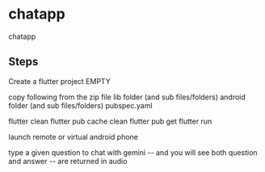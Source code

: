 # chatapp

chatapp

## Steps

Create a flutter project EMPTY

copy following from the zip file
lib folder (and sub files/folders)
android folder (and sub files/folders)
pubspec.yaml

flutter clean
flutter pub cache clean
flutter pub get
flutter run

launch remote or virtual android phone

type a given question to chat with gemini -- 
and you will see both question and answer -- are returned in audio

